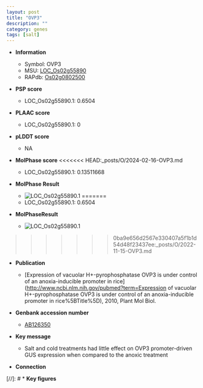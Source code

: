 ```yaml
---
layout: post
title: "OVP3"
description: ""
category: genes
tags: [salt]
---
```


* **Information**  
    + Symbol: OVP3  
    + MSU: [LOC_Os02g55890](http://rice.plantbiology.msu.edu/cgi-bin/ORF_infopage.cgi?orf=LOC_Os02g55890)  
    + RAPdb: [Os02g0802500](http://rapdb.dna.affrc.go.jp/viewer/gbrowse_details/irgsp1?name=Os02g0802500)  

* **PSP score**  
    + LOC_Os02g55890.1: 0.6504 

* **PLAAC score**  
    + LOC_Os02g55890.1: 0 

* **pLDDT score**
    + NA


* **MolPhase score**
<<<<<<< HEAD:_posts/O/2024-02-16-OVP3.md
    + LOC_Os02g55890.1: 0.13511668

* **MolPhase Result**
    + ![LOC_Os02g55890.1](https://304243504.github.io/Pictures/LOC_Os02g/LOC_Os02g55890.1.png)
=======
    + LOC_Os02g55890.1: 0.6504

* **MolPhaseResult**
    + ![LOC_Os02g55890.1](https://ricepsp.github.io/pictures/LOC_Os02g/LOC_Os02g55890.1.png)
>>>>>>> 0ba9e656d2567e330407a5f1b1d54d48f23437ee:_posts/O/2022-11-15-OVP3.md

* **Publication**  
    + [Expression of vacuolar H+-pyrophosphatase OVP3 is under control of an anoxia-inducible promoter in rice](http://www.ncbi.nlm.nih.gov/pubmed?term=Expression of vacuolar H+-pyrophosphatase OVP3 is under control of an anoxia-inducible promoter in rice%5BTitle%5D), 2010, Plant Mol Biol.

* **Genbank accession number**  
    + [AB126350](http://www.ncbi.nlm.nih.gov/nuccore/AB126350)

* **Key message**  
    + Salt and cold treatments had little effect on OVP3 promoter-driven GUS expression when compared to the anoxic treatment

* **Connection**  

[//]: # * **Key figures**  


